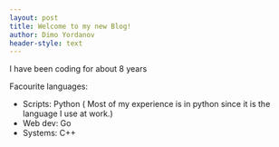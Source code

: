 ```yaml
---
layout: post
title: Welcome to my new Blog!
author: Dimo Yordanov
header-style: text
---
```


I have been coding for about 8 years

Facourite languages:
  - Scripts: Python ( Most of my experience is in python since it is the language I use at work.)
  - Web dev: Go
  - Systems: C++
